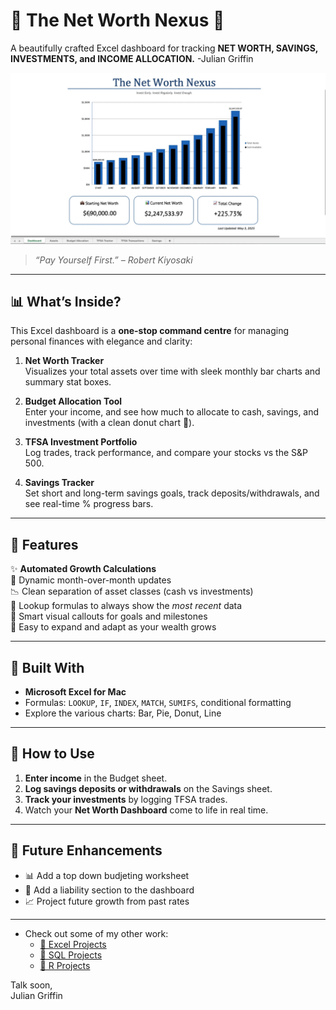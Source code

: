 # 💼 The Net Worth Nexus 🚀

A beautifully crafted Excel dashboard for tracking **NET WORTH, SAVINGS, INVESTMENTS, and INCOME ALLOCATION.** -Julian Griffin

<img src="Media/Dashboard_2.gif" alt="Net Worth Dashboard Preview" width="800">
  
> _“Pay Yourself First.” – Robert Kiyosaki_

---

## 📊 What’s Inside?

This Excel dashboard is a **one-stop command centre** for managing personal finances with elegance and clarity:

1. **Net Worth Tracker**  
  Visualizes your total assets over time with sleek monthly bar charts and summary stat boxes.

2. **Budget Allocation Tool**  
  Enter your income, and see how much to allocate to cash, savings, and investments (with a clean donut chart 🍩).

3. **TFSA Investment Portfolio**  
  Log trades, track performance, and compare your stocks vs the S&P 500.

4. **Savings Tracker**  
  Set short and long-term savings goals, track deposits/withdrawals, and see real-time % progress bars.


---

## 🧾 Features

✨ **Automated Growth Calculations**  
📅 Dynamic month-over-month updates  
📉 Clean separation of asset classes (cash vs investments)  
🔄 Lookup formulas to always show the *most recent* data  
🎯 Smart visual callouts for goals and milestones  
📁 Easy to expand and adapt as your wealth grows  

---

## 🧠 Built With

- **Microsoft Excel for Mac**
- Formulas: `LOOKUP`, `IF`, `INDEX`, `MATCH`, `SUMIFS`, conditional formatting
- Explore the various charts: Bar, Pie, Donut, Line

---

## 🚀 How to Use

1. **Enter income** in the Budget sheet.
2. **Log savings deposits or withdrawals** on the Savings sheet.
3. **Track your investments** by logging TFSA trades.
4. Watch your **Net Worth Dashboard** come to life in real time.

---

## 📌 Future Enhancements

- 📊 Add a top down budjeting worksheet  
- 🧠 Add a liability section to the dashboard
- 📈 Project future growth from past rates

---

- Check out some of my other work:
  - [📘 Excel Projects](https://github.com/JulianGriffin11/Excel_Projects)
  - [🌺 SQL Projects](https://github.com/JulianGriffin11/SQL_Projects)  
  - [👑 R Projects](https://github.com/JulianGriffin11/R_Projects)

Talk soon,  
Julian Griffin

